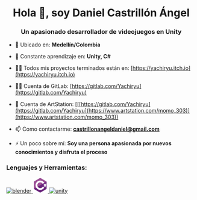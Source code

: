 <h1 align="center">Hola 👋, soy Daniel Castrillón Ángel</h1>
<h3 align="center">Un apasionado desarrollador de videojuegos en Unity</h3>

- 📍 Ubicado en: **Medellín/Colombia**

- 🌱 Constante aprendizaje en: **Unity, C#**

- 👨‍💻 Todos mis proyectos terminados están en: [https://yachiryu.itch.io](https://yachiryu.itch.io)

- 👨‍💻 Cuenta de GitLab: [https://gitlab.com/Yachiryu](https://gitlab.com/Yachiryu)

- 👀 Cuenta de ArtStation: [[[https://gitlab.com/Yachiryu](https://gitlab.com/Yachiryu](https://www.artstation.com/momo_303)](https://www.artstation.com/momo_303))

- 📫 Como contactarme: **castrillonangeldaniel@gmail.com**

- ⚡ Un poco sobre mí: **Soy una persona apasionada por nuevos conocimientos y disfruta el proceso**

</p>
</p>

<h3 align="left">Lenguajes y Herramientas:</h3>
<p align="left"> <a href="https://www.blender.org/" target="_blank" rel="noreferrer"> <img src="https://download.blender.org/branding/community/blender_community_badge_white.svg" alt="blender" width="40" height="40"/> </a> <a href="https://www.w3schools.com/cs/" target="_blank" rel="noreferrer"> <img src="https://raw.githubusercontent.com/devicons/devicon/master/icons/csharp/csharp-original.svg" alt="csharp" width="40" height="40"/> </a> <a href="https://unity.com/" target="_blank" rel="noreferrer"> <img src="https://www.vectorlogo.zone/logos/unity3d/unity3d-icon.svg" alt="unity" width="40" height="40"/> </a> </p>

